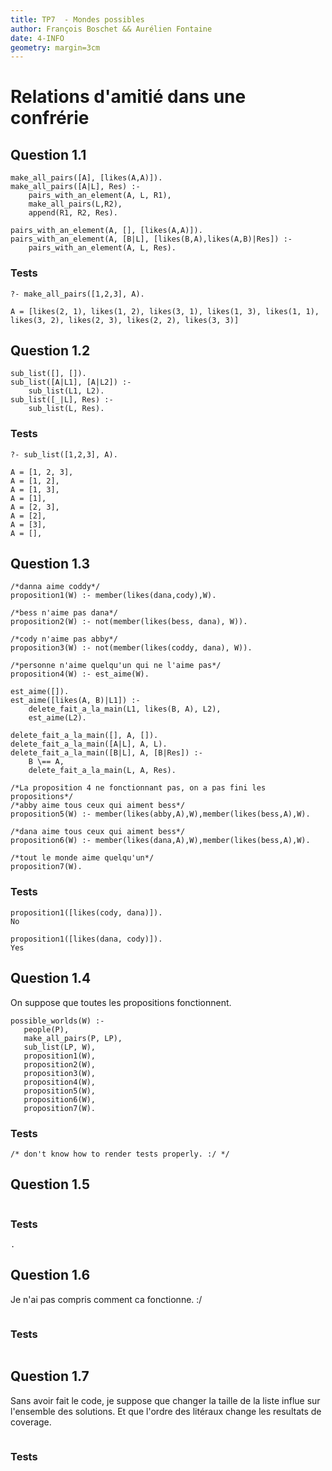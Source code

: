```yaml
---
title: TP7  - Mondes possibles
author: François Boschet && Aurélien Fontaine
date: 4-INFO
geometry: margin=3cm
---
```


# Relations d'amitié dans une confrérie

## Question 1.1

~~~~ {#mycode .prolog .numberLines}
make_all_pairs([A], [likes(A,A)]).
make_all_pairs([A|L], Res) :-
    pairs_with_an_element(A, L, R1),
    make_all_pairs(L,R2),
    append(R1, R2, Res).

pairs_with_an_element(A, [], [likes(A,A)]).
pairs_with_an_element(A, [B|L], [likes(B,A),likes(A,B)|Res]) :-
    pairs_with_an_element(A, L, Res).
~~~~

### Tests

~~~~ {#mycode .prolog .numberLines}
?- make_all_pairs([1,2,3], A).

A = [likes(2, 1), likes(1, 2), likes(3, 1), likes(1, 3), likes(1, 1),
likes(3, 2), likes(2, 3), likes(2, 2), likes(3, 3)]
~~~~

## Question 1.2

~~~~ {#mycode .prolog .numberLines}
sub_list([], []).
sub_list([A|L1], [A|L2]) :-
    sub_list(L1, L2).
sub_list([_|L], Res) :-
    sub_list(L, Res).
~~~~

### Tests

~~~~ {#mycode .prolog .numberLines}
?- sub_list([1,2,3], A).

A = [1, 2, 3],
A = [1, 2],
A = [1, 3],
A = [1],
A = [2, 3],
A = [2],
A = [3],
A = [],
~~~~

## Question 1.3

~~~~ {#mycode .prolog .numberLines}
/*danna aime coddy*/
proposition1(W) :- member(likes(dana,cody),W).

/*bess n'aime pas dana*/
proposition2(W) :- not(member(likes(bess, dana), W)).

/*cody n'aime pas abby*/
proposition3(W) :- not(member(likes(coddy, dana), W)).

/*personne n'aime quelqu'un qui ne l'aime pas*/
proposition4(W) :- est_aime(W).

est_aime([]).
est_aime([likes(A, B)|L1]) :-
    delete_fait_a_la_main(L1, likes(B, A), L2),
    est_aime(L2).

delete_fait_a_la_main([], A, []).
delete_fait_a_la_main([A|L], A, L).
delete_fait_a_la_main([B|L], A, [B|Res]) :-
    B \== A,
    delete_fait_a_la_main(L, A, Res).

/*La proposition 4 ne fonctionnant pas, on a pas fini les propositions*/
/*abby aime tous ceux qui aiment bess*/
proposition5(W) :- member(likes(abby,A),W),member(likes(bess,A),W).

/*dana aime tous ceux qui aiment bess*/
proposition6(W) :- member(likes(dana,A),W),member(likes(bess,A),W).

/*tout le monde aime quelqu'un*/
proposition7(W).
~~~~

### Tests

~~~~ {#mycode .prolog .numberLines}
proposition1([likes(cody, dana)]).
No

proposition1([likes(dana, cody)]).
Yes
~~~~

## Question 1.4

On suppose que toutes les propositions fonctionnent.

~~~~ {#mycode .prolog .numberLines}
possible_worlds(W) :-
   people(P),
   make_all_pairs(P, LP),
   sub_list(LP, W),
   proposition1(W),
   proposition2(W),
   proposition3(W),
   proposition4(W),
   proposition5(W),
   proposition6(W),
   proposition7(W).
~~~~

### Tests

~~~~ {#mycode .prolog .numberLines}
/* don't know how to render tests properly. :/ */
~~~~

## Question 1.5

~~~~ {#mycode .prolog .numberLines}
~~~~

### Tests

~~~~ {#mycode .prolog .numberLines}
.
~~~~

## Question 1.6

Je n'ai pas compris comment ca fonctionne. :/

~~~~ {#mycode .prolog .numberLines}
~~~~

### Tests

~~~~ {#mycode .prolog .numberLines}
~~~~

## Question 1.7

Sans avoir fait le code, je suppose que changer la taille de la liste influe sur l'ensemble des solutions. Et que l'ordre des litéraux change les resultats de coverage.

~~~~ {#mycode .prolog .numberLines}
~~~~

### Tests

~~~~ {#mycode .prolog .numberLines}
~~~~
